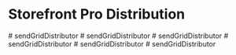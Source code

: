 # Storefront Pro Distribution

#   s e n d G r i d D i s t r i b u t o r  
 #   s e n d G r i d D i s t r i b u t o r  
 #   s e n d G r i d D i s t r i b u t o r  
 #   s e n d G r i d D i s t r i b u t o r  
 #   s e n d G r i d D i s t r i b u t o r  
 #   s e n d G r i d D i s t r i b u t o r  
 